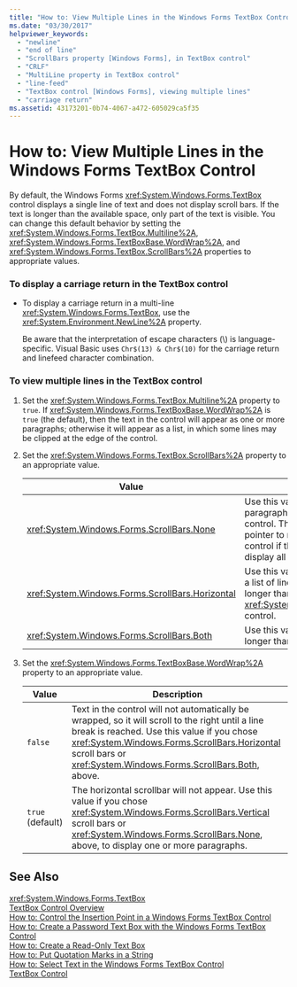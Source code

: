 ```yaml
---
title: "How to: View Multiple Lines in the Windows Forms TextBox Control"
ms.date: "03/30/2017"
helpviewer_keywords: 
  - "newline"
  - "end of line"
  - "ScrollBars property [Windows Forms], in TextBox control"
  - "CRLF"
  - "MultiLine property in TextBox control"
  - "line-feed"
  - "TextBox control [Windows Forms], viewing multiple lines"
  - "carriage return"
ms.assetid: 43173201-0b74-4067-a472-605029ca5f35
---
```

# How to: View Multiple Lines in the Windows Forms TextBox Control
By default, the Windows Forms <xref:System.Windows.Forms.TextBox> control displays a single line of text and does not display scroll bars. If the text is longer than the available space, only part of the text is visible. You can change this default behavior by setting the <xref:System.Windows.Forms.TextBox.Multiline%2A>, <xref:System.Windows.Forms.TextBoxBase.WordWrap%2A>, and <xref:System.Windows.Forms.TextBox.ScrollBars%2A> properties to appropriate values.  
  
### To display a carriage return in the TextBox control  
  
-   To display a carriage return in a multi-line <xref:System.Windows.Forms.TextBox>, use the <xref:System.Environment.NewLine%2A> property.  
  
     Be aware that the interpretation of escape characters (\\) is language-specific. Visual Basic uses `Chr$(13) & Chr$(10)` for the carriage return and linefeed character combination.  
  
### To view multiple lines in the TextBox control  
  
1.  Set the <xref:System.Windows.Forms.TextBox.Multiline%2A> property to `true`. If <xref:System.Windows.Forms.TextBoxBase.WordWrap%2A> is `true` (the default), then the text in the control will appear as one or more paragraphs; otherwise it will appear as a list, in which some lines may be clipped at the edge of the control.  
  
2.  Set the <xref:System.Windows.Forms.TextBox.ScrollBars%2A> property to an appropriate value.  
  
    |Value|Description|  
    |-----------|-----------------|  
    |<xref:System.Windows.Forms.ScrollBars.None>|Use this value if the text will be a paragraph that almost always fits the control. The user can use the mouse pointer to move around inside the control if the text is too long to display all at once.|  
    |<xref:System.Windows.Forms.ScrollBars.Horizontal>|Use this value if you want to display a list of lines, some of which may be longer than the width of the <xref:System.Windows.Forms.TextBox> control.|  
    |<xref:System.Windows.Forms.ScrollBars.Both>|Use this value if the list may be longer than the height of the control.|  
  
3.  Set the <xref:System.Windows.Forms.TextBoxBase.WordWrap%2A> property to an appropriate value.  
  
    |Value|Description|  
    |-----------|-----------------|  
    |`false`|Text in the control will not automatically be wrapped, so it will scroll to the right until a line break is reached. Use this value if you chose <xref:System.Windows.Forms.ScrollBars.Horizontal> scroll bars or <xref:System.Windows.Forms.ScrollBars.Both>, above.|  
    |`true` (default)|The horizontal scrollbar will not appear. Use this value if you chose <xref:System.Windows.Forms.ScrollBars.Vertical> scroll bars or <xref:System.Windows.Forms.ScrollBars.None>, above, to display one or more paragraphs.|  
  
## See Also  
 <xref:System.Windows.Forms.TextBox>  
 [TextBox Control Overview](../../../../docs/framework/winforms/controls/textbox-control-overview-windows-forms.md)  
 [How to: Control the Insertion Point in a Windows Forms TextBox Control](../../../../docs/framework/winforms/controls/how-to-control-the-insertion-point-in-a-windows-forms-textbox-control.md)  
 [How to: Create a Password Text Box with the Windows Forms TextBox Control](../../../../docs/framework/winforms/controls/how-to-create-a-password-text-box-with-the-windows-forms-textbox-control.md)  
 [How to: Create a Read-Only Text Box](../../../../docs/framework/winforms/controls/how-to-create-a-read-only-text-box-windows-forms.md)  
 [How to: Put Quotation Marks in a String](../../../../docs/framework/winforms/controls/how-to-put-quotation-marks-in-a-string-windows-forms.md)  
 [How to: Select Text in the Windows Forms TextBox Control](../../../../docs/framework/winforms/controls/how-to-select-text-in-the-windows-forms-textbox-control.md)  
 [TextBox Control](../../../../docs/framework/winforms/controls/textbox-control-windows-forms.md)
